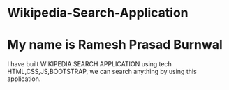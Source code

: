 # Wikipedia-Search-Application
# My name is Ramesh Prasad Burnwal
I have built WIKIPEDIA SEARCH APPLICATION using tech HTML,CSS,JS,BOOTSTRAP,
we can search anything by using this application. 
